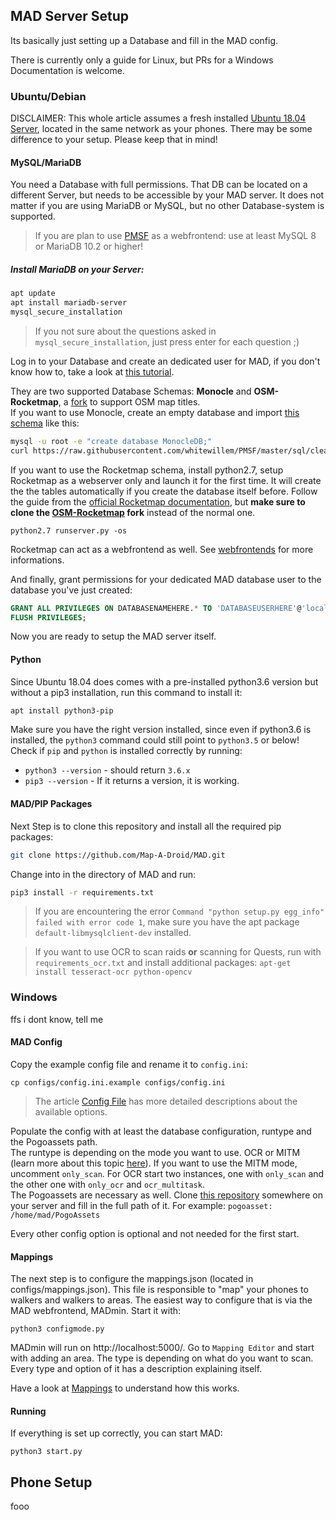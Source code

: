 ## MAD Server Setup
Its basically just setting up a Database and fill in the MAD config.

There is currently only a guide for Linux, but PRs for a Windows Documentation is welcome.

### Ubuntu/Debian

DISCLAIMER: This whole article assumes a fresh installed [Ubuntu 18.04 Server](https://www.ubuntu.com/download/server), located in the same network as your phones. There may be some difference to your setup. Please keep that in mind!
#### MySQL/MariaDB
You need a Database with full permissions. That DB can be located on a different Server, but needs to be accessible by your MAD server. It does not matter if you are using MariaDB or MySQL, but no other Database-system is supported. 
>If you are plan to use [PMSF](https://github.com/whitewillem/PMSF) as a webfrontend: use at least MySQL 8 or MariaDB 10.2 or higher! 

##### Install MariaDB on your Server:
```bash
apt update
apt install mariadb-server
mysql_secure_installation
```
>If you not sure about the questions asked in `mysql_secure_installation`, just press enter for each question ;) 

Log in to your Database and create an dedicated user for MAD, if you don't know how to, take a look at [this tutorial](https://www.digitalocean.com/community/tutorials/how-to-create-a-new-user-and-grant-permissions-in-mysql).

They are two supported Database Schemas: **Monocle** and **OSM-Rocketmap**, a [fork](https://github.com/cecpk/OSM-Rocketmap) to support OSM map titles.  
If you want to use Monocle, create an empty database and import [this schema](https://raw.githubusercontent.com/whitewillem/PMSF/master/sql/cleandb.sql) like this:
```bash
mysql -u root -e "create database MonocleDB;"
curl https://raw.githubusercontent.com/whitewillem/PMSF/master/sql/cleandb.sql | mysql -u root MonocleDB 
```

If you want to use the Rocketmap schema, install python2.7, setup Rocketmap as a webserver only and launch it for the first time. It will create the the tables automatically if you create the database itself before. Follow the guide from the [official Rocketmap documentation](https://rocketmap.readthedocs.io/en/develop/basic-install/index.html), but **make sure to clone the [OSM-Rocketmap](https://github.com/cecpk/OSM-Rocketmap) fork** instead of the normal one.
```
python2.7 runserver.py -os
```
Rocketmap can act as a webfrontend as well. See [webfrontends](/extras/webfrontends) for more informations.

And finally, grant permissions for your dedicated MAD database user to the database you've just created:
```SQL
GRANT ALL PRIVILEGES ON DATABASENAMEHERE.* TO 'DATABASEUSERHERE'@'localhost';
FLUSH PRIVILEGES;
```
Now you are ready to setup the MAD server itself.
#### Python
Since Ubuntu 18.04 does comes with a pre-installed python3.6 version but without a pip3 installation, run this command to install it:
```bash
apt install python3-pip
```
Make sure you have the right version installed, since even if python3.6 is installed, the `python3` command could still point to `python3.5` or below!
Check if `pip` and `python` is installed correctly by running:
* `python3 --version` - should return `3.6.x`
* `pip3 --version` - If it returns a version, it is working.


#### MAD/PIP Packages
Next Step is to clone this repository and install all the required pip packages:
```bash
git clone https://github.com/Map-A-Droid/MAD.git
```

Change into in the directory of MAD and run:
```bash
pip3 install -r requirements.txt
```
>If you are encountering the error `Command "python setup.py egg_info" failed with error code 1`, make sure you have the apt package `default-libmysqlclient-dev` installed.  

>If you want to use OCR to scan raids **or** scanning for Quests, run with `requirements_ocr.txt` and install additional packages: `apt-get install tesseract-ocr python-opencv`

### Windows
ffs i dont know, tell me
#### MAD Config
Copy the example config file and rename it to `config.ini`:
```
cp configs/config.ini.example configs/config.ini
```
>The article [Config File](config-file.md) has more detailed descriptions about the available options.  

Populate the config with at least the database configuration, runtype and the Pogoassets path.  
The runtype is depending on the mode you want to use. OCR or MITM (learn more about this topic [here](/scanning-modes/modes.md)). If you want to use the MITM mode, uncomment `only_scan`. For OCR start two instances, one with `only_scan` and the other one with `only_ocr` and `ocr_multitask`.  
The Pogoassets are necessary as well. Clone [this repository](https://github.com/ZeChrales/PogoAssets/) somewhere on your server and fill in the full path of it. For example: `pogoasset: /home/mad/PogoAssets`

Every other config option is optional and not needed for the first start.

#### Mappings
The next step is to configure the mappings.json (located in configs/mappings.json). This file is responsible to "map" your phones to walkers and walkers to areas. The easiest way to configure that is via the MAD webfrontend, MADmin. Start it with:
```
python3 configmode.py
```
MADmin will run on http://localhost:5000/. Go to `Mapping Editor` and start with adding an area. The type is depending on what do you want to scan. Every type and option of it has a description explaining itself.

Have a look at [Mappings](mappings.md) to understand how this works.


#### Running
If everything is set up correctly, you can start MAD:
```
python3 start.py
```

## Phone Setup


fooo
